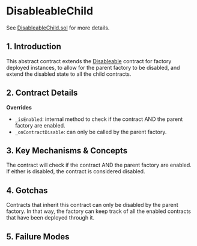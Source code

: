 # DisableableChild

See [DisableableChild.sol](/src/contracts/factories/DisableableChild.sol/abstract.DisableableChild.html) for more details.

## 1. Introduction

This abstract contract extends the [Disableable](/detailed/utils/disableable.md) contract for factory deployed instances, to allow for the parent factory to be disabled, and extend the disabled state to all the child contracts.

## 2. Contract Details

**Overrides**

- `_isEnabled`: internal method to check if the contract AND the parent factory are enabled.
- `_onContractDisable`: can only be called by the parent factory.

## 3. Key Mechanisms & Concepts

The contract will check if the contract AND the parent factory are enabled. If either is disabled, the contract is considered disabled.

## 4. Gotchas

Contracts that inherit this contract can only be disabled by the parent factory. In that way, the factory can keep track of all the enabled contracts that have been deployed through it.

## 5. Failure Modes
